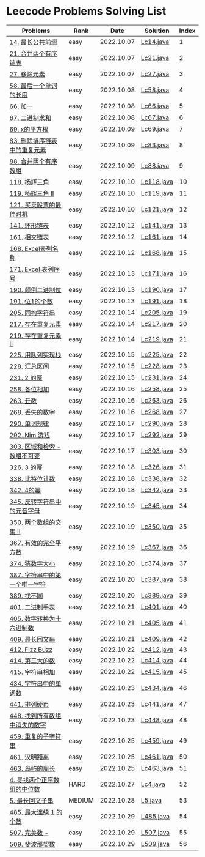 # Leecode Problems Solving List

| Problems                                                     | Rank   | Date       | Solution                 | Index |
| ------------------------------------------------------------ | ------ | ---------- | ------------------------ | ----- |
| [14. 最长公共前缀](https://leetcode.cn/problems/longest-common-prefix/) | easy   | 2022.10.07 | [Lc14.java](Lc14.java)   | 1     |
| [21. 合并两个有序链表](https://leetcode.cn/problems/merge-two-sorted-lists/) | easy   | 2022.10.07 | [Lc21.java](Lc21.java)   | 2     |
| [27. 移除元素](https://leetcode.cn/problems/remove-element/) | easy   | 2022.10.07 | [Lc27.java](Lc27.java)   | 3     |
| [58. 最后一个单词的长度](https://leetcode.cn/problems/length-of-last-word/) | easy   | 2022.10.08 | [Lc58.java](Lc58.java)   | 4     |
| [66. 加一](https://leetcode.cn/problems/plus-one/)           | easy   | 2022.10.08 | [Lc66.java](Lc66.java)   | 5     |
| [67. 二进制求和](https://leetcode.cn/problems/add-binary/)   | easy   | 2022.10.08 | [Lc67.java](Lc67.java)   | 6     |
| [69. x的平方根](https://leetcode.cn/problems/sqrtx/)         | easy   | 2022.10.09 | [Lc69.java](Lc69.java)   | 7     |
| [83. 删除排序链表中的重复元素](https://leetcode.cn/problems/remove-duplicates-from-sorted-list/) | easy   | 2022.10.09 | [Lc83.java](Lc83.java)   | 8     |
| [88. 合并两个有序数组](https://leetcode.cn/problems/merge-sorted-array/) | easy   | 2022.10.09 | [Lc88.java](Lc88.java)   | 9     |
| [118. 杨辉三角](https://leetcode.cn/problems/pascals-triangle/) | easy   | 2022.10.10 | [Lc118.java](Lc118.java) | 10    |
| [119. 杨辉三角 II](https://leetcode.cn/problems/pascals-triangle-ii/) | easy   | 2022.10.10 | [Lc119.java](Lc119.java) | 11    |
| [121. 买卖股票的最佳时机](https://leetcode.cn/problems/best-time-to-buy-and-sell-stock/) | easy   | 2022.10.10 | [Lc121.java](Lc121.java) | 12    |
| [141. 环形链表](https://leetcode.cn/problems/linked-list-cycle/) | easy   | 2022.10.12 | [Lc141.java](Lc141.java) | 13    |
| [161. 相交链表](https://leetcode.cn/problems/intersection-of-two-linked-lists/) | easy   | 2022.10.12 | [Lc161.java](Lc161.java) | 14    |
| [168. Excel表列名称](https://leetcode.cn/problems/excel-sheet-column-title/) | easy   | 2022.10.12 | [Lc168.java](Lc168.java) | 15    |
| [171. Excel 表列序号](https://leetcode.cn/problems/excel-sheet-column-number/) | easy   | 2022.10.13 | [Lc171.java](Lc171.java) | 16    |
| [190. 颠倒二进制位](https://leetcode.cn/problems/reverse-bits/) | easy   | 2022.10.13 | [Lc190.java](Lc190.java) | 17    |
| [191. 位1的个数](https://leetcode.cn/problems/number-of-1-bits/) | easy   | 2022.10.13 | [Lc191.java](Lc191.java) | 18    |
| [205. 同构字符串](https://leetcode.cn/problems/isomorphic-strings/) | easy   | 2022.10.14 | [Lc205.java](Lc205.java) | 19    |
| [217. 存在重复元素](https://leetcode.cn/problems/contains-duplicate/) | easy   | 2022.10.14 | [Lc217.java](Lc217.java) | 20    |
| [219. 存在重复元素 II](https://leetcode.cn/problems/contains-duplicate-ii/) | easy   | 2022.10.14 | [Lc219.java](Lc219.java) | 21    |
| [225. 用队列实现栈](https://leetcode.cn/problems/implement-stack-using-queues/) | easy   | 2022.10.15 | [Lc225.java](Lc225.java) | 22    |
| [228. 汇总区间](https://leetcode.cn/problems/contains-duplicate-ii/) | easy   | 2022.10.15 | [Lc228.java](Lc218.java) | 23    |
| [231. 2 的幂](https://leetcode.cn/problems/contains-duplicate-ii/) | easy   | 2022.10.15 | [Lc231.java](Lc231.java) | 24    |
| [258. 各位相加](https://leetcode.cn/problems/add-digits/)    | easy   | 2022.10.16 | [Lc258.java](Lc258.java) | 25    |
| [263. 丑数](https://leetcode.cn/problems/ugly-number/)       | easy   | 2022.10.16 | [Lc263.java](Lc263.java) | 26    |
| [268. 丢失的数字](https://leetcode.cn/problems/missing-number/) | easy   | 2022.10.16 | [Lc268.java](Lc268.java) | 27    |
| [290. 单词规律](https://leetcode.cn/problems/word-pattern/)  | easy   | 2022.10.17 | [Lc290.java](Lc290.java) | 28    |
| [292. Nim 游戏](https://leetcode.cn/problems/nim-game/)      | easy   | 2022.10.17 | [Lc292.java](Lc292.java) | 29    |
| [303. 区域和检索 - 数组不可变](https://leetcode.cn/problems/range-sum-query-immutable/) | easy   | 2022.10.17 | [Lc303.java](Lc303.java) | 30    |
| [326. 3 的幂 ](https://leetcode.cn/problems/power-of-three/) | easy   | 2022.10.18 | [Lc326.java](Lc326.java) | 31    |
| [338. 比特位计数](https://leetcode.cn/problems/counting-bits/) | easy   | 2022.10.18 | [Lc338.java](Lc338.java) | 32    |
| [342. 4的幂](https://leetcode.cn/problems/power-of-four/)    | easy   | 2022.10.18 | [Lc342.java](Lc342.java) | 33    |
| [345. 反转字符串中的元音字母](https://leetcode.cn/problems/reverse-vowels-of-a-string/) | easy   | 2022.10.19 | [Lc345.java](Lc345.java) | 34    |
| [350. 两个数组的交集 II](https://leetcode.cn/problems/intersection-of-two-arrays-ii/submissions/) | easy   | 2022.10.19 | [Lc350.java](Lc350.java) | 35    |
| [367. 有效的完全平方数](https://leetcode.cn/problems/valid-perfect-square/) | easy   | 2022.10.19 | [Lc367.java](Lc367.java) | 36    |
| [374. 猜数字大小](https://leetcode.cn/problems/guess-number-higher-or-lower/) | easy   | 2022.10.20 | [Lc374.java](Lc374.java) | 37    |
| [387. 字符串中的第一个唯一字符](https://leetcode.cn/problems/first-unique-character-in-a-string/) | easy   | 2022.10.20 | [Lc387.java](Lc387.java) | 38    |
| [389. 找不同](https://leetcode.cn/problems/find-the-difference/) | easy   | 2022.10.20 | [Lc389.java](Lc389.java) | 39    |
| [401. 二进制手表](https://leetcode.cn/problems/binary-watch/) | easy   | 2022.10.21 | [Lc401.java](Lc401.java) | 40    |
| [405. 数字转换为十六进制数](https://leetcode.cn/problems/convert-a-number-to-hexadecimal/) | easy   | 2022.10.21 | [Lc405.java](Lc405.java) | 41    |
| [409. 最长回文串](https://leetcode.cn/problems/longest-palindrome/) | easy   | 2022.10.21 | [Lc409.java](Lc409.java) | 42    |
| [412. Fizz Buzz ](https://leetcode.cn/problems/fizz-buzz/)   | easy   | 2022.10.22 | [Lc412.java](Lc412.java) | 43    |
| [414. 第三大的数](https://leetcode.cn/problems/third-maximum-number/) | easy   | 2022.10.22 | [Lc414.java](Lc414.java) | 44    |
| [415. 字符串相加](https://leetcode.cn/problems/add-strings/) | easy   | 2022.10.22 | [Lc415.java](Lc415.java) | 45    |
| [434. 字符串中的单词数](https://leetcode.cn/problems/number-of-segments-in-a-string/) | easy   | 2022.10.23 | [Lc434.java](Lc434.java) | 46    |
| [441. 排列硬币](https://leetcode.cn/problems/arranging-coins/) | easy   | 2022.10.23 | [Lc441.java](Lc441.java) | 47    |
| [448. 找到所有数组中消失的数字](https://leetcode.cn/problems/find-all-numbers-disappeared-in-an-array/) | easy   | 2022.10.23 | [Lc448.java](Lc448.java) | 48    |
| [459. 重复的子字符串](https://leetcode.cn/problems/repeated-substring-pattern/) | easy   | 2022.10.25 | [Lc459.java](Lc459.java) | 49    |
| [461. 汉明距离](https://leetcode.cn/problems/hamming-distance/) | easy   | 2022.10.25 | [Lc461.java](Lc461.java) | 50    |
| [463. 岛屿的周长](https://leetcode.cn/problems/island-perimeter/) | easy   | 2022.10.25 | [Lc463.java](Lc463.java) | 51    |
| [4. 寻找两个正序数组的中位数](https://leetcode.cn/problems/median-of-two-sorted-arrays/) | HARD   | 2022.10.27 | [Lc4.java](Lc4.java)     | 52    |
| [5. 最长回文子串](https://leetcode.cn/problems/longest-palindromic-substring/) | MEDIUM | 2022.10.28 | [L5.java](Lc5.java)      | 53    |
| [485. 最大连续 1 的个数 ](https://leetcode.cn/problems/max-consecutive-ones/) | easy   | 2022.10.29 | [L485.java](Lc485.java)  | 54    |
| [507. 完美数 - ](https://leetcode.cn/problems/perfect-number/) | easy   | 2022.10.29 | [L507.java](Lc507.java)  | 55    |
| [509. 斐波那契数](https://leetcode.cn/problems/fibonacci-number/) | easy   | 2022.10.29 | [L509.java](Lc509.java)  | 56    |

